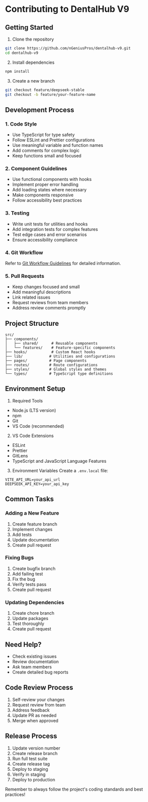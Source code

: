 # Contributing to DentalHub V9

## Getting Started

1. Clone the repository
```bash
git clone https://github.com/nGeniusPros/dentalhub-v9.git
cd dentalhub-v9
```

2. Install dependencies
```bash
npm install
```

3. Create a new branch
```bash
git checkout feature/deepseek-stable
git checkout -b feature/your-feature-name
```

## Development Process

### 1. Code Style
- Use TypeScript for type safety
- Follow ESLint and Prettier configurations
- Use meaningful variable and function names
- Add comments for complex logic
- Keep functions small and focused

### 2. Component Guidelines
- Use functional components with hooks
- Implement proper error handling
- Add loading states where necessary
- Make components responsive
- Follow accessibility best practices

### 3. Testing
- Write unit tests for utilities and hooks
- Add integration tests for complex features
- Test edge cases and error scenarios
- Ensure accessibility compliance

### 4. Git Workflow
Refer to [Git Workflow Guidelines](./docs/GIT_WORKFLOW.md) for detailed information.

### 5. Pull Requests
- Keep changes focused and small
- Add meaningful descriptions
- Link related issues
- Request reviews from team members
- Address review comments promptly

## Project Structure

```
src/
├── components/
│   ├── shared/      # Reusable components
│   └── features/    # Feature-specific components
├── hooks/           # Custom React hooks
├── lib/            # Utilities and configurations
├── pages/          # Page components
├── routes/         # Route configurations
├── styles/         # Global styles and themes
└── types/          # TypeScript type definitions
```

## Environment Setup

1. Required Tools
- Node.js (LTS version)
- npm
- Git
- VS Code (recommended)

2. VS Code Extensions
- ESLint
- Prettier
- GitLens
- TypeScript and JavaScript Language Features

3. Environment Variables
Create a `.env.local` file:
```
VITE_API_URL=your_api_url
DEEPSEEK_API_KEY=your_api_key
```

## Common Tasks

### Adding a New Feature
1. Create feature branch
2. Implement changes
3. Add tests
4. Update documentation
5. Create pull request

### Fixing Bugs
1. Create bugfix branch
2. Add failing test
3. Fix the bug
4. Verify tests pass
5. Create pull request

### Updating Dependencies
1. Create chore branch
2. Update packages
3. Test thoroughly
4. Create pull request

## Need Help?
- Check existing issues
- Review documentation
- Ask team members
- Create detailed bug reports

## Code Review Process
1. Self-review your changes
2. Request review from team
3. Address feedback
4. Update PR as needed
5. Merge when approved

## Release Process
1. Update version number
2. Create release branch
3. Run full test suite
4. Create release tag
5. Deploy to staging
6. Verify in staging
7. Deploy to production

Remember to always follow the project's coding standards and best practices!
